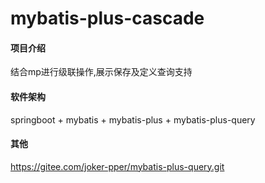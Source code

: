 # mybatis-plus-cascade

#### 项目介绍
结合mp进行级联操作,展示保存及定义查询支持

#### 软件架构
springboot + mybatis + mybatis-plus + mybatis-plus-query

#### 其他
https://gitee.com/joker-pper/mybatis-plus-query.git





